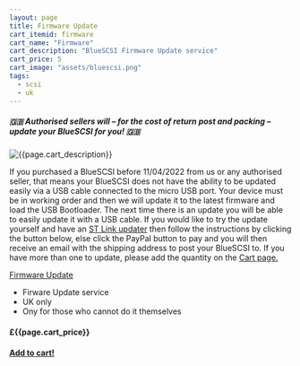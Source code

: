 ```yaml
---
layout: page
title: Firmware Update
cart_itemid: firmware
cart_name: "Firmware"
cart_description: "BlueSCSI Firmware Update service"
cart_price: 5
cart_image: "assets/bluescsi.png"
tags: 
  - scsi
  - uk
---
```


##### 🇬🇧 Authorised sellers will – for the cost of return post and packing – update your BlueSCSI for you! 🇬🇧

![{{page.cart_description}}]({{page.cart_image}})

If you purchased a BlueSCSI before 11/04/2022 from us or any authorised seller, that means your BlueSCSI does not have the ability to be updated easily via a USB cable connected to the micro USB port. Your device must be in working order and then we will update it to the latest firmware and load the USB Bootloader. The next time there is an update you will be able to easily update it with a USB cable. If you would like to try the update yourself and have an [ST Link updater](https://github.com/erichelgeson/BlueSCSI/wiki/ST-Link-Setup) then follow the instructions by clicking the button below, else click the PayPal button to pay and you will then receive an email with the shipping address to post your BlueSCSI to. If you have more than one to update, please add the quantity on the [Cart page.]({{page.cart}})

  <p class="lead text-center">
    <a href="https://github.com/erichelgeson/BlueSCSI-Updater/#bluescsi-updater" target="_blank" class="btn btn-primary">Firmware Update</a>
  </p>

* Firware Update service
* UK only
* Ony for those who cannot do it themselves

#### £{{page.cart_price}}

#### [Add to cart!](/cart#{{page.cart_itemid}})